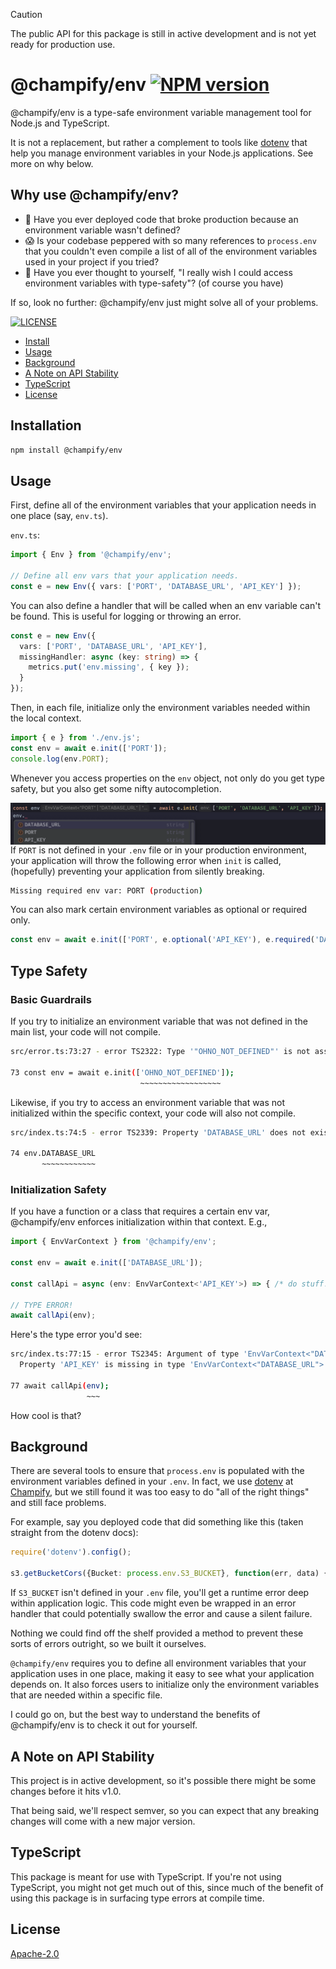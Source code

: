 > [!CAUTION]
> The public API for this package is still in active development and is not yet ready for production use.

# @champify/env [![NPM version](https://img.shields.io/npm/v/@champify/env.svg?style=flat-square)](https://www.npmjs.com/package/@champify/env)

@champify/env is a type-safe environment variable management tool for Node.js and TypeScript.

It is not a replacement, but rather a complement to tools like [dotenv](https://www.npmjs.com/package/dotenv) that help you manage environment variables in your Node.js applications. See more on why below.

## Why use @champify/env?

* 🫥 Have you ever deployed code that broke production because an environment variable wasn't defined? 
* 😱 Is your codebase peppered with so many references to `process.env` that you couldn't even compile a list of all of the environment variables used in your project if you tried?
* 🤔 Have you ever thought to yourself, "I really wish I could access environment variables with type-safety"? (of course you have)

If so, look no further: @champify/env just might solve all of your problems.

[![LICENSE](https://img.shields.io/github/license/champifyio/env.svg)](LICENSE)

* [Install](#installation)
* [Usage](#usage)
* [Background](#background)
* [A Note on API Stability](#a-note-on-api-stability)
* [TypeScript](#typescript)
* [License](#license)

## Installation

```bash
npm install @champify/env
```

## Usage

First, define all of the environment variables that your application needs in one place (say, `env.ts`).

`env.ts`:
```typescript
import { Env } from '@champify/env';

// Define all env vars that your application needs.
const e = new Env({ vars: ['PORT', 'DATABASE_URL', 'API_KEY'] });
```

You can also define a handler that will be called when an env variable can't be found. This is useful for logging or throwing an error.

```typescript
const e = new Env({ 
  vars: ['PORT', 'DATABASE_URL', 'API_KEY'],
  missingHandler: async (key: string) => {
    metrics.put('env.missing', { key });
  }
});
```

Then, in each file, initialize only the environment variables needed within the local context.

```typescript
import { e } from './env.js';
const env = await e.init(['PORT']);
console.log(env.PORT);
```

Whenever you access properties on the `env` object, not only do you get type safety, but you also get some nifty autocompletion.

<img src="https://github.com/champifyio/env/blob/main/assets/autocomplete.png?raw=true" alt="autocompletion" align="left" />
<br/>

If `PORT` is not defined in your `.env` file or in your production environment, your application will throw the following error when `init` is called, (hopefully) preventing your application from silently breaking.

```bash
Missing required env var: PORT (production)
```

You can also mark certain environment variables as optional or required only.

```typescript
const env = await e.init(['PORT', e.optional('API_KEY'), e.required('DATABASE_URL')]);
```

## Type Safety

### Basic Guardrails

If you try to initialize an environment variable that was not defined in the main list, your code will not compile.

```bash
src/error.ts:73:27 - error TS2322: Type '"OHNO_NOT_DEFINED"' is not assignable to type '"PORT" | "DATABASE_URL" | "API_KEY" | EnvVarDefinition<"PORT" | "DATABASE_URL" | "API_KEY">'.

73 const env = await e.init(['OHNO_NOT_DEFINED']);
                             ~~~~~~~~~~~~~~~~~~
```

Likewise, if you try to access an environment variable that was not initialized within the specific context, your code will also not compile.

```bash
src/index.ts:74:5 - error TS2339: Property 'DATABASE_URL' does not exist on type 'EnvVarContext<"PORT">'.

74 env.DATABASE_URL
       ~~~~~~~~~~~~
```

### Initialization Safety

If you have a function or a class that requires a certain env var, @champify/env enforces initialization within that context. E.g.,

```typescript
import { EnvVarContext } from '@champify/env';

const env = await e.init(['DATABASE_URL']);

const callApi = async (env: EnvVarContext<'API_KEY'>) => { /* do stuff! */ }

// TYPE ERROR!
await callApi(env);
```

Here's the type error you'd see:

```bash
src/index.ts:77:15 - error TS2345: Argument of type 'EnvVarContext<"DATABASE_URL">' is not assignable to parameter of type 'EnvVarContext<"API_KEY">'.
  Property 'API_KEY' is missing in type 'EnvVarContext<"DATABASE_URL">' but required in type 'EnvVarContext<"API_KEY">'.

77 await callApi(env);
                 ~~~
```

How cool is that?

## Background

There are several tools to ensure that `process.env` is populated with the environment variables defined in your `.env`. In fact, we use [dotenv](https://www.npmjs.com/package/dotenv) at [Champify](https://champify.io), but we still found it was too easy to do "all of the right things" and still face problems.

For example, say you deployed code that did something like this (taken straight from the dotenv docs):

```typescript
require('dotenv').config();

s3.getBucketCors({Bucket: process.env.S3_BUCKET}, function(err, data) {});
```

If `S3_BUCKET` isn't defined in your `.env` file, you'll get a runtime error deep within application logic. This code might even be wrapped in an error handler that could potentially swallow the error and cause a silent failure.

Nothing we could find off the shelf provided a method to prevent these sorts of errors outright, so we built it ourselves.

`@champify/env` requires you to define all environment variables that your application uses in one place, making it easy to see what your application depends on. It also forces users to initialize only the environment variables that are needed within a specific file.

I could go on, but the best way to understand the benefits of @champify/env is to check it out for yourself.

## A Note on API Stability

This project is in active development, so it's possible there might be some changes before it hits v1.0.

That being said, we'll respect semver, so you can expect that any breaking changes will come with a new major version.

## TypeScript

This package is meant for use with TypeScript. If you're not using TypeScript, you might not get much out of this, since much of the benefit of using this package is in surfacing type errors at compile time.

## License

[Apache-2.0](./LICENSE)